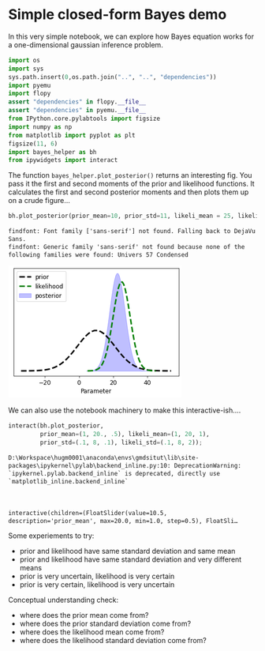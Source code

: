 # Simple closed-form Bayes demo

In this very simple notebook, we can explore how Bayes equation works for a one-dimensional gaussian inference problem.


```python
import os
import sys
sys.path.insert(0,os.path.join("..", "..", "dependencies"))
import pyemu
import flopy
assert "dependencies" in flopy.__file__
assert "dependencies" in pyemu.__file__
from IPython.core.pylabtools import figsize
import numpy as np
from matplotlib import pyplot as plt
figsize(11, 6)
import bayes_helper as bh
from ipywidgets import interact
```

The function `bayes_helper.plot_posterior()` returns an interesting fig.  You pass it the first and second moments of the prior and likelihood functions.  It calculates the first and second posterior moments and then plots them up on a crude figure...


```python
bh.plot_posterior(prior_mean=10, prior_std=11, likeli_mean = 25, likeli_std=5)
```

    findfont: Font family ['sans-serif'] not found. Falling back to DejaVu Sans.
    findfont: Generic family 'sans-serif' not found because none of the following families were found: Univers 57 Condensed
    


    
![png](simple_bayes_demo_files/simple_bayes_demo_3_1.png)
    


We can also use the notebook machinery to make this interactive-ish....


```python
interact(bh.plot_posterior,
         prior_mean=(1, 20., .5), likeli_mean=(1, 20, 1), 
         prior_std=(.1, 8, .1), likeli_std=(.1, 8, 2));
```

    D:\Workspace\hugm0001\anaconda\envs\gmdsitut\lib\site-packages\ipykernel\pylab\backend_inline.py:10: DeprecationWarning: `ipykernel.pylab.backend_inline` is deprecated, directly use `matplotlib_inline.backend_inline`
    


    interactive(children=(FloatSlider(value=10.5, description='prior_mean', max=20.0, min=1.0, step=0.5), FloatSli…


Some experiements to try:
 - prior and likelihood have same standard deviation and same mean
 - prior and likelihood have same standard deviation and very different means
 - prior is very uncertain, likelihood is very certain
 - prior is very certain, likelihood is very uncertain


Conceptual understanding check:
 - where does the prior mean come from?
 - where does the prior standard deviation come from?
 - where does the likelihood mean come from?
 - where does the likelihood standard deviation come from?


```python

```
